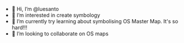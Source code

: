 - 👋 Hi, I’m @luesanto
- 👀 I’m interested in create symbology 
- 🌱 I’m currently try learning about symbolising OS Master Map. It's so hard!!! 
- 💞️ I’m looking to collaborate on OS maps


<!---
luesanto/luesanto is a ✨ special ✨ repository because its `README.md` (this file) appears on your GitHub profile.
You can click the Preview link to take a look at your changes.
--->
